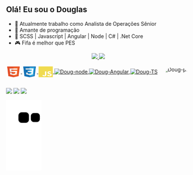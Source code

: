 ## Olá! Eu sou o Douglas

- 🔭 Atualmente trabalho como Analista de Operações Sênior
- 🌱 Amante de programação
- 🧩 SCSS | Javascript | Angular | Node | C# | .Net Core
- 🎮 Fifa é melhor que PES

<div align="center">
  <a href="https://douglasbasilio.github.io">
  <img height="180em" src="https://github-readme-stats.vercel.app/api?username=douglasbasilio&show_icons=true&theme=cobalt&include_all_commits=true&count_private=true"/>
  <img height="180em" src="https://github-readme-stats.vercel.app/api/top-langs/?username=douglasbasilio&layout=compact&langs_count=7&theme=cobalt"/>
</div>
  
<div style="display: inline_block"><br>
  <img align="center" alt="Doug-HTML" height="30" width="40" src="https://raw.githubusercontent.com/devicons/devicon/master/icons/html5/html5-original.svg">
  <img align="center" alt="Doug-CSS" height="30" width="40" src="https://raw.githubusercontent.com/devicons/devicon/master/icons/css3/css3-original.svg">
  <img align="center" alt="Rafa-Js" height="30" width="40" src="https://raw.githubusercontent.com/devicons/devicon/master/icons/javascript/javascript-plain.svg">
  <img align="center" alt="Doug-node" height="30" width="40" src="https://cdn.jsdelivr.net/gh/devicons/devicon/icons/nodejs/nodejs-original.svg">
  <img align="center" alt="Doug-Angular" height="30" width="40" src="https://cdn.jsdelivr.net/gh/devicons/devicon/icons/angularjs/angularjs-original.svg">
  <img align="center" alt="Doug-TS" height="30" width="40" src="https://cdn.jsdelivr.net/gh/devicons/devicon/icons/typescript/typescript-original.svg">
  <img align="right" alt="Doug-pic" height="150" style="border-radius:50px;" src="https://imgur.com/xb6baRr.png?width=676&height=676">
</div>
  
  ##

<div> 
  <a href="https://instagram.com/basilio.douglas" target="_blank"><img src="https://img.shields.io/badge/-Instagram-%23E4405F?style=for-the-badge&logo=instagram&logoColor=white" target="_blank"></a>
  <a href = "https://wa.me/5511963122256"><img src="https://img.shields.io/badge/WhatsApp-25D366?style=for-the-badge&logo=whatsapp&logoColor=white" target="_blank"></a>
  <a href="https://www.linkedin.com/in/douglasbasilio/" target="_blank"><img src="https://img.shields.io/badge/-LinkedIn-%230077B5?style=for-the-badge&logo=linkedin&logoColor=white" target="_blank"></a> 
 
  ![Snake animation](https://github.com/douglasbasilio/douglasbasilio/blob/output/github-contribution-grid-snake.svg)
 
</div>

<!--
**DouglasBasilio/DouglasBasilio** is a ✨ _special_ ✨ repository because its `README.md` (this file) appears on your GitHub profile.

Here are some ideas to get you started:

- 🔭 Atualmente trabalho como Analista de Operações Sênior
- 🌱 Fullstack
- 📫 Contate-me no e-mail: basilio.douglas@yahoo.com.br

-->
